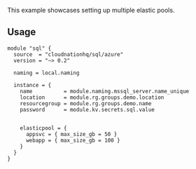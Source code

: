 This example showcases setting up multiple elastic pools.

## Usage

```hcl
module "sql" {
  source  = "cloudnationhq/sql/azure"
  version = "~> 0.2"

  naming = local.naming

  instance = {
    name          = module.naming.mssql_server.name_unique
    location      = module.rg.groups.demo.location
    resourcegroup = module.rg.groups.demo.name
    password      = module.kv.secrets.sql.value


    elasticpool = {
      appsvc = { max_size_gb = 50 }
      webapp = { max_size_gb = 100 }
    }
  }
}
```
